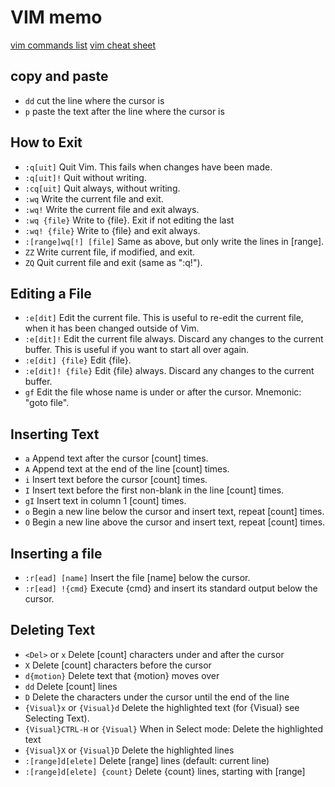 # VIM memo

[vim commands list](http://www.catswhocode.com/blog/100-vim-commands-every-programmer-should-know)
[vim cheat sheet](http://www.fprintf.net/vimCheatSheet.html)

## copy and paste

- `dd` cut the line where the cursor is
- `p` paste the text after the line where the cursor is

## How to Exit

- `:q[uit]` Quit Vim. This fails when changes have been made.
- `:q[uit]!` Quit without writing.
- `:cq[uit]` Quit always, without writing.
- `:wq` Write the current file and exit.
- `:wq!` Write the current file and exit always.
- `:wq {file}` Write to {file}. Exit if not editing the last
- `:wq! {file}` Write to {file} and exit always.
- `:[range]wq[!] [file]` Same as above, but only write the lines in [range].
- `ZZ` Write current file, if modified, and exit.
- `ZQ` Quit current file and exit (same as ":q!").

## Editing a File

- `:e[dit]` Edit the current file. This is useful to re-edit the current file, when it has been changed outside of Vim.
- `:e[dit]!` Edit the current file always. Discard any changes to the current buffer. This is useful if you want to start all over again.
- `:e[dit] {file}` Edit {file}.
- `:e[dit]! {file}` Edit {file} always. Discard any changes to the current buffer.
- `gf` Edit the file whose name is under or after the cursor. Mnemonic: "goto file".

## Inserting Text

- `a` Append text after the cursor [count] times.
- `A` Append text at the end of the line [count] times.
- `i` Insert text before the cursor [count] times.
- `I` Insert text before the first non-blank in the line [count] times.
- `gI` Insert text in column 1 [count] times.
- `o` Begin a new line below the cursor and insert text, repeat [count] times.
- `O` Begin a new line above the cursor and insert text, repeat [count] times.

## Inserting a file

- `:r[ead] [name]` Insert the file [name] below the cursor.
- `:r[ead] !{cmd}` Execute {cmd} and insert its standard output below the cursor.

## Deleting Text

- `<Del>` or `x` Delete [count] characters under and after the cursor
- `X` Delete [count] characters before the cursor
- `d{motion}` Delete text that {motion} moves over
- `dd` Delete [count] lines
- `D` Delete the characters under the cursor until the end of the line
- `{Visual}x` or `{Visual}d` Delete the highlighted text (for {Visual} see Selecting Text).
- `{Visual}CTRL-H` or `{Visual}` When in Select mode: Delete the highlighted text
- `{Visual}X` or `{Visual}D` Delete the highlighted lines
- `:[range]d[elete]` Delete [range] lines (default: current line)
- `:[range]d[elete] {count}` Delete {count} lines, starting with [range]
